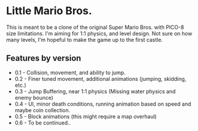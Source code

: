 # Little Mario Bros.

This is meant to be a clone of the original Super Mario Bros. with PICO-8 size limitations. I'm aiming for 1:1 physics, and level design. Not sure on how many levels, I'm hopeful to make the game up to the first castle.

## Features by version
* 0.1 - Collision, movement, and ability to jump.
* 0.2 - Finer tuned movement, additional animations (jumping, skidding, etc.)
* 0.3 - Jump Buffering, near 1:1 physics (Missing water physics and enemy bounce)
* 0.4 - UI, minor death conditions, running animation based on speed and maybe coin collection.
* 0.5 - Block animations (this might require a map overhaul)
* 0.6 - To be continued..

